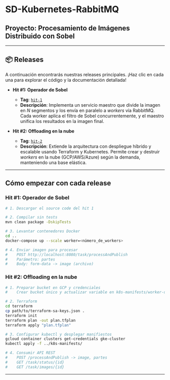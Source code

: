 # SD-Kubernetes-RabbitMQ

## Proyecto: Procesamiento de Imágenes Distribuido con Sobel
---

## 📦 Releases

A continuación encontrarás nuestras releases principales. ¡Haz clic en cada una para explorar el código y la documentación detallada!

* **Hit #1: Operador de Sobel**

  * **Tag**: [`hit-1`](https://github.com/Dagyss/SD-Kubernetes-RabbitMQ/releases/tag/hit1)
  * **Descripción**: Implementa un servicio maestro que divide la imagen en *N* segmentos y los envía en paralelo a *workers* vía RabbitMQ. Cada worker aplica el filtro de Sobel concurrentemente, y el maestro unifica los resultados en la imagen final.

* **Hit #2: Offloading en la nube**

  * **Tag**: [`hit-2`](https://github.com/Dagyss/SD-Kubernetes-RabbitMQ/releases/tag/hit2)
  * **Descripción**: Extiende la arquitectura con despliegue híbrido y escalable usando Terraform y Kubernetes. Permite crear y destruir *workers* en la nube (GCP/AWS/Azure) según la demanda, manteniendo una base elástica.

<!-- próximamente: Hit #3 -->

---

##  Cómo empezar con cada release

### Hit #1: Operador de Sobel

```bash
# 1. Descargar el source code del hit 1

# 2. Compilar sin tests
mvn clean package -DskipTests

# 3. Levantar contenedores Docker
cd ..
docker-compose up --scale worker=<número_de_workers>

# 4. Enviar imagen para procesar
#    POST http://localhost:8080/task/processAndPublish
#    Parámetro: partes
#    Body: form-data -> image (archivo)
```

### Hit #2: Offloading en la nube

```bash
# 1. Preparar bucket en GCP y credenciales
#    Crear bucket único y actualizar variable en k8s-manifests/worker-deployment.yaml, k8s-manifests/reconstructor-deployment.yaml y terraform/terraform.tfvars

# 2. Terraform
cd terraform
cp path/to/terraform-sa-keys.json .
terraform init
terraform plan -out plan.tfplan
terraform apply "plan.tfplan"

# 3. Configurar kubectl y desplegar manifiestos
gcloud container clusters get-credentials gke-cluster
kubectl apply -f ../k8s-manifests/

# 4. Consumir API REST
#    POST /processAndPublish -> image, partes
#    GET /task/status/{id}
#    GET /task/images/{id}
```

---

